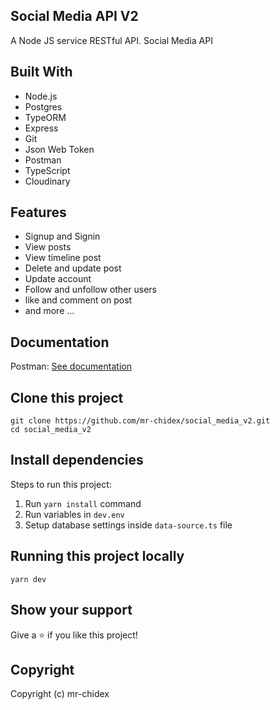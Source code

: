 ## Social Media API V2

A Node JS service RESTful API. Social Media API

## Built With

- Node.js
- Postgres
- TypeORM
- Express
- Git
- Json Web Token
- Postman
- TypeScript
- Cloudinary

## Features

- Signup and Signin
- View posts
- View timeline post
- Delete and update post
- Update account
- Follow and unfollow other users
- like and comment on post
- and more ...

## Documentation

Postman: [See documentation](https://documenter.getpostman.com/view/11724511/2s8YepsCxN)

## Clone this project

```
git clone https://github.com/mr-chidex/social_media_v2.git
cd social_media_v2
```

## Install dependencies

Steps to run this project:

1. Run `yarn install` command
2. Run variables in `dev.env`
3. Setup database settings inside `data-source.ts` file

## Running this project locally

```
yarn dev
```

## Show your support

Give a ⭐️ if you like this project!

## Copyright

Copyright (c) mr-chidex
